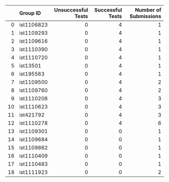 |    | Group ID   |   Unsuccessful Tests |   Successful Tests |   Number of Submissions |
|---:|:-----------|---------------------:|-------------------:|------------------------:|
|  0 | ist1106823 |                    0 |                  4 |                       1 |
|  1 | ist1109293 |                    0 |                  4 |                       1 |
|  2 | ist1109616 |                    0 |                  4 |                       1 |
|  3 | ist1110390 |                    0 |                  4 |                       1 |
|  4 | ist1110720 |                    0 |                  4 |                       1 |
|  5 | ist13501   |                    0 |                  4 |                       1 |
|  6 | ist195563  |                    0 |                  4 |                       1 |
|  7 | ist1109500 |                    0 |                  4 |                       2 |
|  8 | ist1109760 |                    0 |                  4 |                       2 |
|  9 | ist1110208 |                    0 |                  4 |                       3 |
| 10 | ist1110623 |                    0 |                  4 |                       3 |
| 11 | ist421792  |                    0 |                  4 |                       3 |
| 12 | ist1110278 |                    0 |                  4 |                       6 |
| 13 | ist1109301 |                    0 |                  0 |                       1 |
| 14 | ist1109684 |                    0 |                  0 |                       1 |
| 15 | ist1109862 |                    0 |                  0 |                       1 |
| 16 | ist1110409 |                    0 |                  0 |                       1 |
| 17 | ist1110483 |                    0 |                  0 |                       1 |
| 18 | ist1111923 |                    0 |                  0 |                       2 |